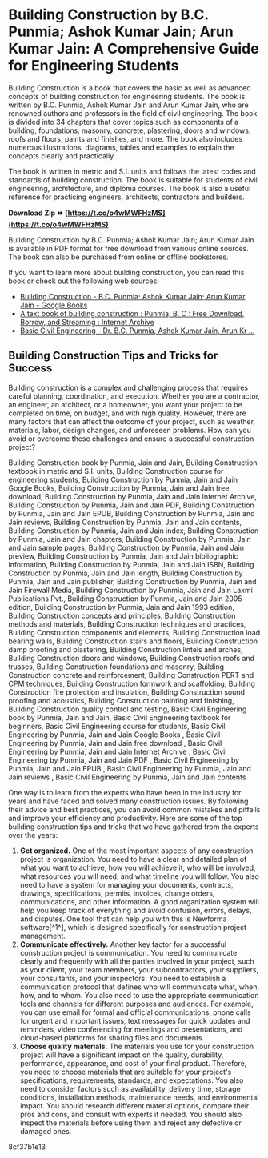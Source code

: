 
 
# Building Construction by B.C. Punmia; Ashok Kumar Jain; Arun Kumar Jain: A Comprehensive Guide for Engineering Students
 
Building Construction is a book that covers the basic as well as advanced concepts of building construction for engineering students. The book is written by B.C. Punmia, Ashok Kumar Jain and Arun Kumar Jain, who are renowned authors and professors in the field of civil engineering. The book is divided into 34 chapters that cover topics such as components of a building, foundations, masonry, concrete, plastering, doors and windows, roofs and floors, paints and finishes, and more. The book also includes numerous illustrations, diagrams, tables and examples to explain the concepts clearly and practically.
 
The book is written in metric and S.I. units and follows the latest codes and standards of building construction. The book is suitable for students of civil engineering, architecture, and diploma courses. The book is also a useful reference for practicing engineers, architects, contractors and builders.
 
**Download Zip ⏩ [https://t.co/o4wMWFHzMS](https://t.co/o4wMWFHzMS)**


 
Building Construction by B.C. Punmia; Ashok Kumar Jain; Arun Kumar Jain is available in PDF format for free download from various online sources. The book can also be purchased from online or offline bookstores.
 
If you want to learn more about building construction, you can read this book or check out the following web sources:
 
- [Building Construction - B.C. Punmia; Ashok Kumar Jain; Arun Kumar Jain - Google Books](https://books.google.com/books/about/Building_Construction.html?id=_kAvTMzKGhAC)
- [A text book of building construction : Punmia, B. C : Free Download, Borrow, and Streaming : Internet Archive](https://archive.org/details/buildingconst0000punm)
- [Basic Civil Engineering - Dr. B.C. Punmia, Ashok Kumar Jain, Arun Kr ...](https://books.google.com/books/about/Basic_Civil_Engineering.html?id=sWZxu_muxyIC)

## Building Construction Tips and Tricks for Success
 
Building construction is a complex and challenging process that requires careful planning, coordination, and execution. Whether you are a contractor, an engineer, an architect, or a homeowner, you want your project to be completed on time, on budget, and with high quality. However, there are many factors that can affect the outcome of your project, such as weather, materials, labor, design changes, and unforeseen problems. How can you avoid or overcome these challenges and ensure a successful construction project?
 
Building Construction book by Punmia, Jain and Jain,  Building Construction textbook in metric and S.I. units,  Building Construction course for engineering students,  Building Construction by Punmia, Jain and Jain Google Books,  Building Construction by Punmia, Jain and Jain free download,  Building Construction by Punmia, Jain and Jain Internet Archive,  Building Construction by Punmia, Jain and Jain PDF,  Building Construction by Punmia, Jain and Jain EPUB,  Building Construction by Punmia, Jain and Jain reviews,  Building Construction by Punmia, Jain and Jain contents,  Building Construction by Punmia, Jain and Jain index,  Building Construction by Punmia, Jain and Jain chapters,  Building Construction by Punmia, Jain and Jain sample pages,  Building Construction by Punmia, Jain and Jain preview,  Building Construction by Punmia, Jain and Jain bibliographic information,  Building Construction by Punmia, Jain and Jain ISBN,  Building Construction by Punmia, Jain and Jain length,  Building Construction by Punmia, Jain and Jain publisher,  Building Construction by Punmia, Jain and Jain Firewall Media,  Building Construction by Punmia, Jain and Jain Laxmi Publications Pvt.,  Building Construction by Punmia, Jain and Jain 2005 edition,  Building Construction by Punmia, Jain and Jain 1993 edition,  Building Construction concepts and principles,  Building Construction methods and materials,  Building Construction techniques and practices,  Building Construction components and elements,  Building Construction load bearing walls,  Building Construction stairs and floors,  Building Construction damp proofing and plastering,  Building Construction lintels and arches,  Building Construction doors and windows,  Building Construction roofs and trusses,  Building Construction foundations and masonry,  Building Construction concrete and reinforcement,  Building Construction PERT and CPM techniques,  Building Construction formwork and scaffolding,  Building Construction fire protection and insulation,  Building Construction sound proofing and acoustics,  Building Construction painting and finishing,  Building Construction quality control and testing,  Basic Civil Engineering book by Punmia, Jain and Jain,  Basic Civil Engineering textbook for beginners,  Basic Civil Engineering course for students,  Basic Civil Engineering by Punmia, Jain and Jain Google Books ,  Basic Civil Engineering by Punmia, Jain and Jain free download ,  Basic Civil Engineering by Punmia, Jain and Jain Internet Archive ,  Basic Civil Engineering by Punmia, Jain and Jain PDF ,  Basic Civil Engineering by Punmia, Jain and Jain EPUB ,  Basic Civil Engineering by Punmia, Jain and Jain reviews ,  Basic Civil Engineering by Punmia, Jain and Jain contents
 
One way is to learn from the experts who have been in the industry for years and have faced and solved many construction issues. By following their advice and best practices, you can avoid common mistakes and pitfalls and improve your efficiency and productivity. Here are some of the top building construction tips and tricks that we have gathered from the experts over the years:

1. **Get organized.** One of the most important aspects of any construction project is organization. You need to have a clear and detailed plan of what you want to achieve, how you will achieve it, who will be involved, what resources you will need, and what timeline you will follow. You also need to have a system for managing your documents, contracts, drawings, specifications, permits, invoices, change orders, communications, and other information. A good organization system will help you keep track of everything and avoid confusion, errors, delays, and disputes. One tool that can help you with this is Newforma software[^1^], which is designed specifically for construction project management.
2. **Communicate effectively.** Another key factor for a successful construction project is communication. You need to communicate clearly and frequently with all the parties involved in your project, such as your client, your team members, your subcontractors, your suppliers, your consultants, and your inspectors. You need to establish a communication protocol that defines who will communicate what, when, how, and to whom. You also need to use the appropriate communication tools and channels for different purposes and audiences. For example, you can use email for formal and official communications, phone calls for urgent and important issues, text messages for quick updates and reminders, video conferencing for meetings and presentations, and cloud-based platforms for sharing files and documents.
3. **Choose quality materials.** The materials you use for your construction project will have a significant impact on the quality, durability, performance, appearance, and cost of your final product. Therefore, you need to choose materials that are suitable for your project's specifications, requirements, standards,
and expectations. You also need to consider factors such as availability,
delivery time,
storage conditions,
installation methods,
maintenance needs,
and environmental impact. You should research different material options,
compare their pros and cons,
and consult with experts if needed. You should also inspect the materials before using them
and reject any defective or damaged ones.

 8cf37b1e13
 
